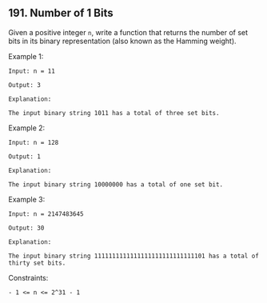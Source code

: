 ## 191. Number of 1 Bits

Given a positive integer `n`, write a function that returns the number of set bits in its binary representation (also known as the Hamming weight).

Example 1:

```
Input: n = 11

Output: 3

Explanation:

The input binary string 1011 has a total of three set bits.
```

Example 2:

```
Input: n = 128

Output: 1

Explanation:

The input binary string 10000000 has a total of one set bit.
```

Example 3:

```
Input: n = 2147483645

Output: 30

Explanation:

The input binary string 1111111111111111111111111111101 has a total of thirty set bits.
```

Constraints:

```
- 1 <= n <= 2^31 - 1
```
